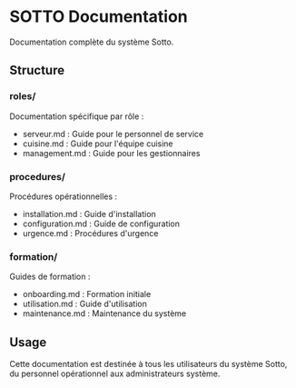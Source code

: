 # SOTTO Documentation

Documentation complète du système Sotto.

## Structure

### roles/
Documentation spécifique par rôle :
- serveur.md : Guide pour le personnel de service
- cuisine.md : Guide pour l'équipe cuisine
- management.md : Guide pour les gestionnaires

### procedures/
Procédures opérationnelles :
- installation.md : Guide d'installation
- configuration.md : Guide de configuration
- urgence.md : Procédures d'urgence

### formation/
Guides de formation :
- onboarding.md : Formation initiale
- utilisation.md : Guide d'utilisation
- maintenance.md : Maintenance du système

## Usage
Cette documentation est destinée à tous les utilisateurs du système Sotto, du personnel opérationnel aux administrateurs système.
